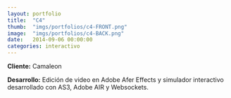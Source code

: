```yaml
---
layout:	portfolio
title:	"C4"
thumb:	"imgs/portfolios/c4-FRONT.png"
image:  "imgs/portfolios/c4-BACK.png"
date:   2014-09-06 00:00:00
categories: interactivo
---
```


**Cliente:** Camaleon

**Desarrollo:** Edición de video en Adobe Afer Effects y simulador interactivo desarrollado con AS3, Adobe AIR y Websockets.